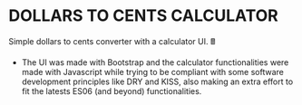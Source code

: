 # DOLLARS TO CENTS CALCULATOR

Simple dollars to cents converter with a calculator UI. 🖩

* The UI was made with Bootstrap and the calculator functionalities were made with Javascript while trying to be compliant with some software development principles like DRY and KISS, also making an extra effort to fit the latests ES06 (and beyond) functionalities.
